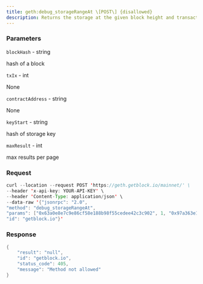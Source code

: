 ```yaml
---
title: geth:debug_storageRangeAt \[POST\] {disallowed}
description: Returns the storage at the given block height and transaction index. Theresult can be paged by providing a maxResult to cap the number ofstorage slots returned as well as specifying the offset via keyStart(hash of storage key).
---
```


### Parameters


`blockHash` - string

hash of a block

`txIx` - int

None

`contractAddress` - string

None

`keyStart` - string

hash of storage key

`maxResult` - int

max results per page

### Request

``` java
curl --location --request POST 'https://geth.getblock.io/mainnet/' \
--header 'x-api-key: YOUR-API-KEY' \
--header 'Content-Type: application/json' \
--data-raw '{"jsonrpc": "2.0",
"method": "debug_storageRangeAt",
"params": ["0x63a0e8e7c9e86cf58e188b98f55cedee42c3c902", 1, "0x97a363e191f1f01459b2a9987edd7c01c962f4ce", "0xe3962f0c7b342e3517a7a6e1a8c6ab51565840d93ca457caf462358ff2e612c", 5],
"id": "getblock.io"}'
```

###  Response

``` java
{
    "result": "null",
    "id": "getblock.io",
    "status_code": 405,
    "message": "Method not allowed"
}
```

